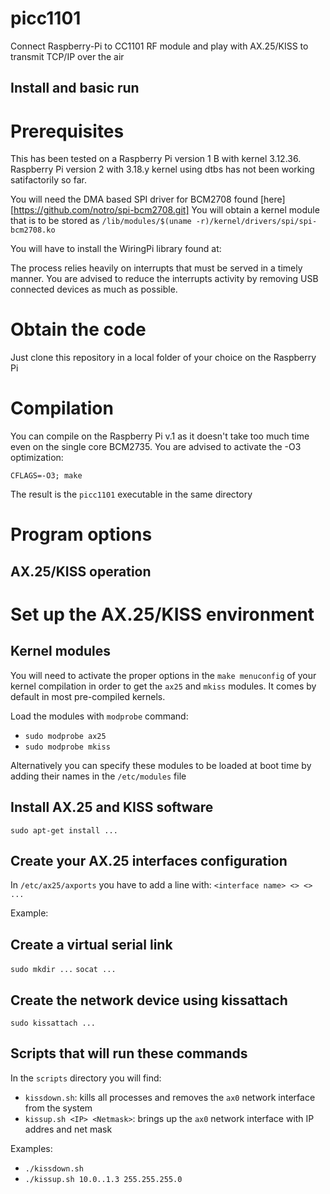 picc1101
========

Connect Raspberry-Pi to CC1101 RF module and play with AX.25/KISS to transmit TCP/IP over the air

Install and basic run
---------------------

# Prerequisites

This has been tested on a Raspberry Pi version 1 B with kernel 3.12.36. Raspberry Pi version 2 with 3.18.y kernel using dtbs has not been working satifactorily so far.

You will need the DMA based SPI driver for BCM2708 found [here][https://github.com/notro/spi-bcm2708.git] 
You will obtain a kernel module that is to be stored as `/lib/modules/$(uname -r)/kernel/drivers/spi/spi-bcm2708.ko` 

You will have to install the WiringPi library found at: 

The process relies heavily on interrupts that must be served in a timely manner. You are advised to reduce the interrupts activity by removing USB connected devices as much as possible.

# Obtain the code

Just clone this repository in a local folder of your choice on the Raspberry Pi

# Compilation

You can compile on the Raspberry Pi v.1 as it doesn't take too much time even on the single core BCM2735. You are advised to activate the -O3 optimization:

`CFLAGS=-O3; make`

The result is the `picc1101` executable in the same directory

# Program options

AX.25/KISS operation
--------------------

# Set up the AX.25/KISS environment

## Kernel modules

You will need to activate the proper options in the `make menuconfig` of your kernel compilation in order to get the `ax25` and `mkiss` modules. It comes by default in most pre-compiled kernels.

Load the modules with `modprobe` command:
  - `sudo modprobe ax25`
  - `sudo modprobe mkiss`

Alternatively you can specify these modules to be loaded at boot time by adding their names in the `/etc/modules` file

## Install AX.25 and KISS software

`sudo apt-get install ...`

## Create your AX.25 interfaces configuration

In `/etc/ax25/axports` you have to add a line with:
`<interface name> <> <> ...`

Example:


## Create a virtual serial link

`sudo mkdir ...`
`socat ...`

## Create the network device using kissattach

`sudo kissattach ...`

## Scripts that will run these commands

In the `scripts` directory you will find:
  - `kissdown.sh`: kills all processes and removes the `ax0` network interface from the system
  - `kissup.sh <IP> <Netmask>`: brings up the `ax0` network interface with IP addres <IP> and net mask <Netmask>

Examples:
  - `./kissdown.sh`
  - `./kissup.sh 10.0..1.3 255.255.255.0`




